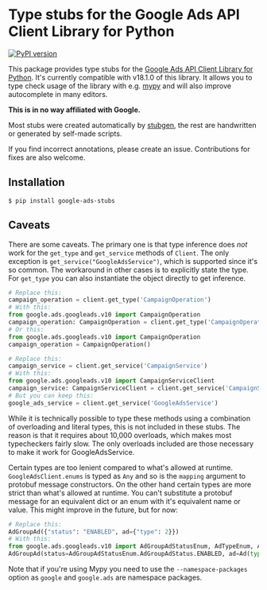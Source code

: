 # Type stubs for the Google Ads API Client Library for Python

[![PyPI version](https://badge.fury.io/py/google-ads-stubs.svg)](https://badge.fury.io/py/google-ads-stubs)

This package provides type stubs for the [Google Ads API Client Library for Python](https://github.com/googleads/google-ads-python). 
It's currently compatible with v18.1.0 of this library. It allows you to type check usage of the library with e.g. [mypy](http://mypy-lang.org/) and will also improve autocomplete in many editors.

**This is in no way affiliated with Google.**

Most stubs were created automatically by [stubgen](https://mypy.readthedocs.io/en/stable/stubgen.html), the rest are handwritten or generated by self-made scripts.

If you find incorrect annotations, please create an issue. Contributions for fixes are also welcome.

## Installation

```
$ pip install google-ads-stubs
```

## Caveats

There are some caveats. The primary one is that type inference does _not_ work for the `get_type` and `get_service`
methods of `Client`. The only exception is `get_service("GoogleAdsService")`, which is supported since it's so common. The workaround in other cases is to explicitly state the type. For `get_type` you can also instantiate the object directly to get inference. 

```python
# Replace this:
campaign_operation = client.get_type('CampaignOperation')
# With this:
from google.ads.googleads.v10 import CampaignOperation
campaign_operation: CampaignOperation = client.get_type('CampaignOperation')
# Or this:
from google.ads.googleads.v10 import CampaignOperation
campaign_operation = CampaignOperation()

# Replace this:
campaign_service = client.get_service('CampaignService')
# With this:
from google.ads.googleads.v10 import CampaignServiceClient
campaign_service: CampaignServiceClient = client.get_service('CampaignService')
# But you can keep this:
google_ads_service = client.get_service('GoogleAdsService')
```

While it is technically possible to type these methods using a combination of overloading and literal types,
this is not included in these stubs. The reason is that it requires about 10,000 overloads, which makes most typecheckers fairly slow.
The only overloads included are those necessary to make it work for GoogleAdsService.

Certain types are too lenient compared to what's allowed at runtime. `GoogleAdsClient.enums` is typed as `Any` and so is the `mapping` argument to protobuf message constructors. 
On the other hand certain types are more strict than what's allowed at runtime. You can't substitute a protobuf message for an equivalent dict or an enum with it's equivalent name or value. This might improve in the future, but for now:

```python
# Replace this:
AdGroupAd({"status": "ENABLED", ad={"type": 2}})
# With this:
from google.ads.googleads.v10 import AdGroupAdStatusEnum, AdTypeEnum, Ad
AdGroupAd(status=AdGroupAdStatusEnum.AdGroupAdStatus.ENABLED, ad=Ad(type=AdTypeEnum.AdType.TEXT_AD))
```

Note that if you're using Mypy you need to use the `--namespace-packages` option as `google` and `google.ads` are namespace packages.